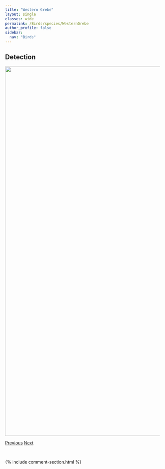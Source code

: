 ```yaml
---
title: "Western Grebe"
layout: single
classes: wide
permalink: /Birds/species/WesternGrebe
author_profile: false
sidebar:
  nav: "Birds"
---
```


<h2>Detection</h2>

<a href="https://drive.google.com/uc?export=view&id=1XgIwMQOp_TL2WAHrftWnEYiOgP4gN2Ee">
<img src="https://drive.google.com/uc?export=view&id=1XgIwMQOp_TL2WAHrftWnEYiOgP4gN2Ee" height = "1200" width = "800">
</a>


<a href="/DevelopmentWebsite/Birds/species/WhitecrownedSparrow" class="pagination--pager" title="Zonotrichia leucophrys">Previous</a> <a href="/DevelopmentWebsite/Birds/species/WesternKingbird" class="pagination--pager" title="Tyrannus verticalis">Next</a>

<p>&nbsp;</p>

{% include comment-section.html %}
